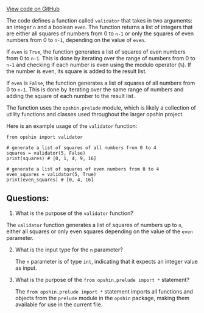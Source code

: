 [View code on GitHub](https://github.com/opshin/opshin/examples/list_comprehensions.py)

The code defines a function called `validator` that takes in two arguments: an integer `n` and a boolean `even`. The function returns a list of integers that are either all squares of numbers from 0 to `n-1` or only the squares of even numbers from 0 to `n-1`, depending on the value of `even`.

If `even` is `True`, the function generates a list of squares of even numbers from 0 to `n-1`. This is done by iterating over the range of numbers from 0 to `n-1` and checking if each number is even using the modulo operator (`%`). If the number is even, its square is added to the result list. 

If `even` is `False`, the function generates a list of squares of all numbers from 0 to `n-1`. This is done by iterating over the same range of numbers and adding the square of each number to the result list.

The function uses the `opshin.prelude` module, which is likely a collection of utility functions and classes used throughout the larger opshin project. 

Here is an example usage of the `validator` function:

```
from opshin import validator

# generate a list of squares of all numbers from 0 to 4
squares = validator(5, False)
print(squares) # [0, 1, 4, 9, 16]

# generate a list of squares of even numbers from 0 to 4
even_squares = validator(5, True)
print(even_squares) # [0, 4, 16]
```
## Questions: 
 1. What is the purpose of the `validator` function?
   
   The `validator` function generates a list of squares of numbers up to `n`, either all squares or only even squares depending on the value of the `even` parameter.

2. What is the input type for the `n` parameter?
   
   The `n` parameter is of type `int`, indicating that it expects an integer value as input.

3. What is the purpose of the `from opshin.prelude import *` statement?
   
   The `from opshin.prelude import *` statement imports all functions and objects from the `prelude` module in the `opshin` package, making them available for use in the current file.